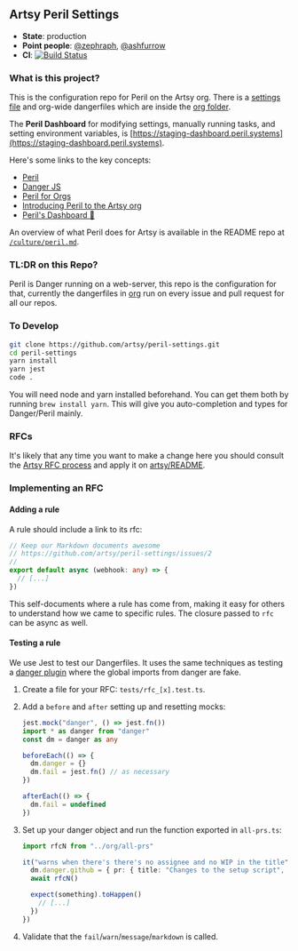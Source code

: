 ## Artsy Peril Settings

- **State**: production
- **Point people**: [@zephraph](https://github.com/zephraph), [@ashfurrow](https://github.com/ashfurrow)
- **CI**: [![Build Status](https://travis-ci.org/artsy/peril-settings.svg?branch=master)](https://travis-ci.org/artsy/peril-settings)

### What is this project?

This is the configuration repo for Peril on the Artsy org. There is a [settings file](peril.settings.json) and org-wide
dangerfiles which are inside the [org folder](org/).

The **Peril Dashboard** for modifying settings, manually running tasks, and setting environment variables, is [https://staging-dashboard.peril.systems](https://staging-dashboard.peril.systems).

Here's some links to the key concepts:

- [Peril](https://github.com/danger/peril)
- [Danger JS](http://danger.systems/js/)
- [Peril for Orgs](https://github.com/danger/peril/blob/master/docs/setup_for_org.md)
- [Introducing Peril to the Artsy org](http://artsy.github.io/blog/2017/09/04/Introducing-Peril/)
- [Peril's Dashboard 🔐](https://staging-dashboard.peril.systems/)

An overview of what Peril does for Artsy is available in the README repo at [`/culture/peril.md`][docs].

### TL:DR on this Repo?

Peril is Danger running on a web-server, this repo is the configuration for that, currently the dangerfiles in [org](org/)
run on every issue and pull request for all our repos.

### To Develop

```sh
git clone https://github.com/artsy/peril-settings.git
cd peril-settings
yarn install
yarn jest
code .
```

You will need node and yarn installed beforehand. You can get them both by running `brew install yarn`. This will give
you auto-completion and types for Danger/Peril mainly.

### RFCs

It's likely that any time you want to make a change here you should consult the [Artsy RFC process](https://github.com/artsy/README/blob/master/playbooks/rfcs.md#readme) and apply it on [artsy/README](https://github.com/artsy/README/).

### Implementing an RFC

#### Adding a rule

A rule should include a link to its rfc:

```ts
// Keep our Markdown documents awesome
// https://github.com/artsy/peril-settings/issues/2
//
export default async (webhook: any) => {
  // [...]
})
```

This self-documents where a rule has come from, making it easy for others to understand how we came to specific rules.
The closure passed to `rfc` can be async as well.

#### Testing a rule

We use Jest to test our Dangerfiles. It uses the same techniques as testing a
[danger plugin](http://danger.systems/js/usage/extending-danger.html) where the global imports from danger are fake.

1.  Create a file for your RFC: `tests/rfc_[x].test.ts`.
2.  Add a `before` and `after` setting up and resetting mocks:

    ```ts
    jest.mock("danger", () => jest.fn())
    import * as danger from "danger"
    const dm = danger as any

    beforeEach(() => {
      dm.danger = {}
      dm.fail = jest.fn() // as necessary
    })

    afterEach(() => {
      dm.fail = undefined
    })
    ```

3.  Set up your danger object and run the function exported in `all-prs.ts`:

    ```ts
    import rfcN from "../org/all-prs"

    it("warns when there's there's no assignee and no WIP in the title", async () => {
      dm.danger.github = { pr: { title: "Changes to the setup script", assignee: null } }
      await rfcN()

      expect(something).toHappen()
        // [...]
      })
    })
    ```

4.  Validate that the `fail`/`warn`/`message`/`markdown` is called.

[docs]: https://github.com/artsy/README/blob/master/culture/peril.md
